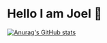 # Hello I am Joel 💫

[![Anurag's GitHub stats](https://github-readme-stats.vercel.app/api?username=Panjiiiiiii&show_icons=true&theme=tokyonight)](https://github.com/Panjiiiiiii/github-readme-stats&show_icons=true&theme=tokyonight)
